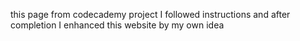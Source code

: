 this page from codecademy project
I followed instructions and after completion I enhanced this website by my own idea